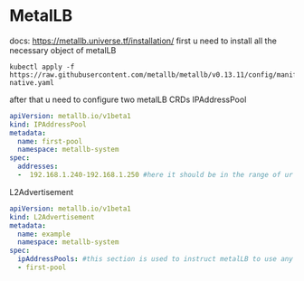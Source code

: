 # MetalLB

docs: https://metallb.universe.tf/installation/
first u need to install all the necessary object of metalLB
```
kubectl apply -f https://raw.githubusercontent.com/metallb/metallb/v0.13.11/config/manifests/metallb-native.yaml
```
after that u need to configure two metalLB CRDs
IPAddressPool 
```yaml
apiVersion: metallb.io/v1beta1 
kind: IPAddressPool 
metadata:  
  name: first-pool
  namespace: metallb-system 
spec:
  addresses:  
  -  192.168.1.240-192.168.1.250 #here it should be in the range of ur k8s internal ip adresses u can check ur nodes internal ip address to get an idea of the internal ip range
```
L2Advertisement
```yaml
apiVersion: metallb.io/v1beta1
kind: L2Advertisement
metadata:
  name: example
  namespace: metallb-system
spec:
  ipAddressPools: #this section is used to instruct metalLB to use any of the ip addess available in this example its gonna use one in the range defined on the IPAddressPool/metallb-system (192.168.1.240-192.168.1.250)
  - first-pool
```
